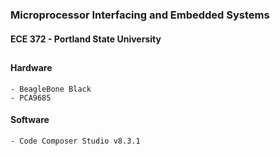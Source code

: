 ### Microprocessor Interfacing and Embedded Systems
#### ECE 372 - Portland State University
##  
#### Hardware 
    - BeagleBone Black
    - PCA9685
#### Software 
    - Code Composer Studio v8.3.1
